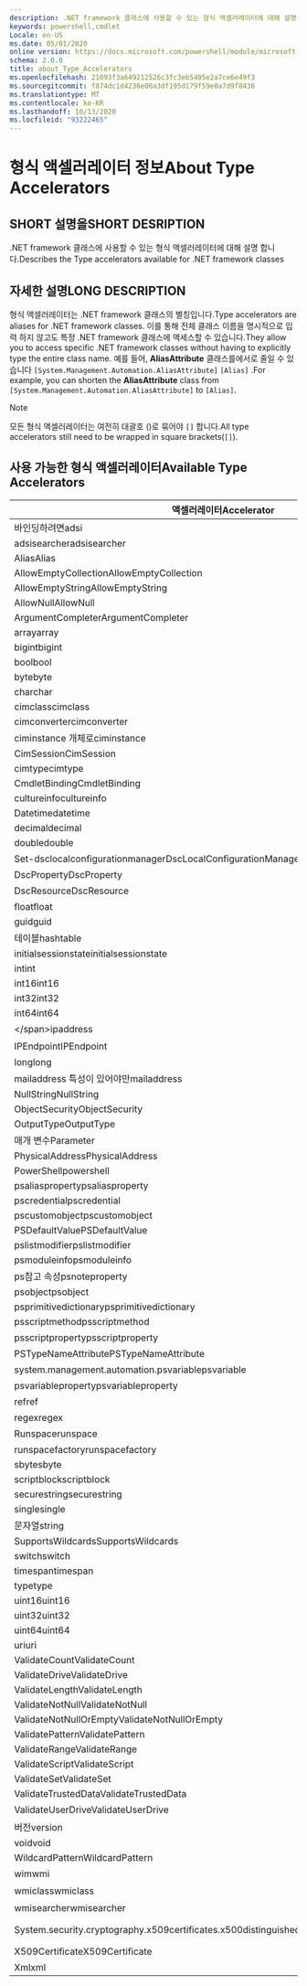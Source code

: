 ```yaml
---
description: .NET framework 클래스에 사용할 수 있는 형식 액셀러레이터에 대해 설명 합니다.
keywords: powershell,cmdlet
Locale: en-US
ms.date: 05/01/2020
online version: https://docs.microsoft.com/powershell/module/microsoft.powershell.core/about/about_type_accelerators?view=powershell-5.1&WT.mc_id=ps-gethelp
schema: 2.0.0
title: about_Type_Accelerators
ms.openlocfilehash: 21093f3a649212526c3fc3eb5405e2a7ce6e49f3
ms.sourcegitcommit: f874dc1d4236e06a3df195d179f59e0a7d9f8436
ms.translationtype: MT
ms.contentlocale: ko-KR
ms.lasthandoff: 10/13/2020
ms.locfileid: "93222465"
---
```

# <a name="about-type-accelerators"></a><span data-ttu-id="bdf51-104">형식 액셀러레이터 정보</span><span class="sxs-lookup"><span data-stu-id="bdf51-104">About Type Accelerators</span></span>

## <a name="short-desription"></a><span data-ttu-id="bdf51-105">SHORT 설명을</span><span class="sxs-lookup"><span data-stu-id="bdf51-105">SHORT DESRIPTION</span></span>
<span data-ttu-id="bdf51-106">.NET framework 클래스에 사용할 수 있는 형식 액셀러레이터에 대해 설명 합니다.</span><span class="sxs-lookup"><span data-stu-id="bdf51-106">Describes the Type accelerators available for .NET framework classes</span></span>

## <a name="long-description"></a><span data-ttu-id="bdf51-107">자세한 설명</span><span class="sxs-lookup"><span data-stu-id="bdf51-107">LONG DESCRIPTION</span></span>

<span data-ttu-id="bdf51-108">형식 액셀러레이터는 .NET framework 클래스의 별칭입니다.</span><span class="sxs-lookup"><span data-stu-id="bdf51-108">Type accelerators are aliases for .NET framework classes.</span></span> <span data-ttu-id="bdf51-109">이를 통해 전체 클래스 이름을 명시적으로 입력 하지 않고도 특정 .NET framework 클래스에 액세스할 수 있습니다.</span><span class="sxs-lookup"><span data-stu-id="bdf51-109">They allow you to access specific .NET framework classes without having to explicitly type the entire class name.</span></span> <span data-ttu-id="bdf51-110">예를 들어, **AliasAttribute** 클래스를에서로 줄일 수 있습니다 `[System.Management.Automation.AliasAttribute]` `[Alias]` .</span><span class="sxs-lookup"><span data-stu-id="bdf51-110">For example, you can shorten the **AliasAttribute** class from `[System.Management.Automation.AliasAttribute]` to `[Alias]`.</span></span>

> [!NOTE]
> <span data-ttu-id="bdf51-111">모든 형식 액셀러레이터는 여전히 대괄호 ()로 묶어야 `[]` 합니다.</span><span class="sxs-lookup"><span data-stu-id="bdf51-111">All type accelerators still need to be wrapped in square brackets(`[]`).</span></span>

## <a name="available-type-accelerators"></a><span data-ttu-id="bdf51-112">사용 가능한 형식 액셀러레이터</span><span class="sxs-lookup"><span data-stu-id="bdf51-112">Available Type Accelerators</span></span>

|        <span data-ttu-id="bdf51-113">액셀러레이터</span><span class="sxs-lookup"><span data-stu-id="bdf51-113">Accelerator</span></span>          |                           <span data-ttu-id="bdf51-114">전체 클래스 이름</span><span class="sxs-lookup"><span data-stu-id="bdf51-114">Full Class Name</span></span>                           |
|---------------------------- | ------------------------------------------------------------------- |
|<span data-ttu-id="bdf51-115">바인딩하려면</span><span class="sxs-lookup"><span data-stu-id="bdf51-115">adsi</span></span>                         | <span data-ttu-id="bdf51-116">DirectoryServices</span><span class="sxs-lookup"><span data-stu-id="bdf51-116">System.DirectoryServices.DirectoryEntry</span></span>                             |
|<span data-ttu-id="bdf51-117">adsisearcher</span><span class="sxs-lookup"><span data-stu-id="bdf51-117">adsisearcher</span></span>                 | <span data-ttu-id="bdf51-118">DirectoryServices</span><span class="sxs-lookup"><span data-stu-id="bdf51-118">System.DirectoryServices.DirectorySearcher</span></span>                          |
|<span data-ttu-id="bdf51-119">Alias</span><span class="sxs-lookup"><span data-stu-id="bdf51-119">Alias</span></span>                        | <span data-ttu-id="bdf51-120">AliasAttribute.</span><span class="sxs-lookup"><span data-stu-id="bdf51-120">System.Management.Automation.AliasAttribute</span></span>                         |
|<span data-ttu-id="bdf51-121">AllowEmptyCollection</span><span class="sxs-lookup"><span data-stu-id="bdf51-121">AllowEmptyCollection</span></span>         | <span data-ttu-id="bdf51-122">AllowEmptyCollectionAttribute.</span><span class="sxs-lookup"><span data-stu-id="bdf51-122">System.Management.Automation.AllowEmptyCollectionAttribute</span></span>          |
|<span data-ttu-id="bdf51-123">AllowEmptyString</span><span class="sxs-lookup"><span data-stu-id="bdf51-123">AllowEmptyString</span></span>             | <span data-ttu-id="bdf51-124">AllowEmptyStringAttribute.</span><span class="sxs-lookup"><span data-stu-id="bdf51-124">System.Management.Automation.AllowEmptyStringAttribute</span></span>              |
|<span data-ttu-id="bdf51-125">AllowNull</span><span class="sxs-lookup"><span data-stu-id="bdf51-125">AllowNull</span></span>                    | <span data-ttu-id="bdf51-126">System.object. AllowNullAttribute</span><span class="sxs-lookup"><span data-stu-id="bdf51-126">System.Management.Automation.AllowNullAttribute</span></span>                     |
|<span data-ttu-id="bdf51-127">ArgumentCompleter</span><span class="sxs-lookup"><span data-stu-id="bdf51-127">ArgumentCompleter</span></span>            | <span data-ttu-id="bdf51-128">ArgumentCompleterAttribute.</span><span class="sxs-lookup"><span data-stu-id="bdf51-128">System.Management.Automation.ArgumentCompleterAttribute</span></span>             |
|<span data-ttu-id="bdf51-129">array</span><span class="sxs-lookup"><span data-stu-id="bdf51-129">array</span></span>                        | <span data-ttu-id="bdf51-130">System.Array</span><span class="sxs-lookup"><span data-stu-id="bdf51-130">System.Array</span></span>                                                        |
|<span data-ttu-id="bdf51-131">bigint</span><span class="sxs-lookup"><span data-stu-id="bdf51-131">bigint</span></span>                       | <span data-ttu-id="bdf51-132">BigInteger</span><span class="sxs-lookup"><span data-stu-id="bdf51-132">System.Numerics.BigInteger</span></span>                                          |
|<span data-ttu-id="bdf51-133">bool</span><span class="sxs-lookup"><span data-stu-id="bdf51-133">bool</span></span>                         | <span data-ttu-id="bdf51-134">System.Boolean</span><span class="sxs-lookup"><span data-stu-id="bdf51-134">System.Boolean</span></span>                                                      |
|<span data-ttu-id="bdf51-135">byte</span><span class="sxs-lookup"><span data-stu-id="bdf51-135">byte</span></span>                         | <span data-ttu-id="bdf51-136">System.Byte</span><span class="sxs-lookup"><span data-stu-id="bdf51-136">System.Byte</span></span>                                                         |
|<span data-ttu-id="bdf51-137">char</span><span class="sxs-lookup"><span data-stu-id="bdf51-137">char</span></span>                         | <span data-ttu-id="bdf51-138">System.Char</span><span class="sxs-lookup"><span data-stu-id="bdf51-138">System.Char</span></span>                                                         |
|<span data-ttu-id="bdf51-139">cimclass</span><span class="sxs-lookup"><span data-stu-id="bdf51-139">cimclass</span></span>                     | <span data-ttu-id="bdf51-140">CimClass.</span><span class="sxs-lookup"><span data-stu-id="bdf51-140">Microsoft.Management.Infrastructure.CimClass</span></span>                        |
|<span data-ttu-id="bdf51-141">cimconverter</span><span class="sxs-lookup"><span data-stu-id="bdf51-141">cimconverter</span></span>                 | <span data-ttu-id="bdf51-142">CimConverter.</span><span class="sxs-lookup"><span data-stu-id="bdf51-142">Microsoft.Management.Infrastructure.CimConverter</span></span>                    |
|<span data-ttu-id="bdf51-143">ciminstance 개체로</span><span class="sxs-lookup"><span data-stu-id="bdf51-143">ciminstance</span></span>                  | <span data-ttu-id="bdf51-144">Ciminstance 개체로.</span><span class="sxs-lookup"><span data-stu-id="bdf51-144">Microsoft.Management.Infrastructure.CimInstance</span></span>                     |
|<span data-ttu-id="bdf51-145">CimSession</span><span class="sxs-lookup"><span data-stu-id="bdf51-145">CimSession</span></span>                   | <span data-ttu-id="bdf51-146">Microsoft.Management.Infrastructure.CimSession</span><span class="sxs-lookup"><span data-stu-id="bdf51-146">Microsoft.Management.Infrastructure.CimSession</span></span>                      |
|<span data-ttu-id="bdf51-147">cimtype</span><span class="sxs-lookup"><span data-stu-id="bdf51-147">cimtype</span></span>                      | <span data-ttu-id="bdf51-148">CimType.</span><span class="sxs-lookup"><span data-stu-id="bdf51-148">Microsoft.Management.Infrastructure.CimType</span></span>                         |
|<span data-ttu-id="bdf51-149">CmdletBinding</span><span class="sxs-lookup"><span data-stu-id="bdf51-149">CmdletBinding</span></span>                | <span data-ttu-id="bdf51-150">System.web. CmdletBindingAttribute</span><span class="sxs-lookup"><span data-stu-id="bdf51-150">System.Management.Automation.CmdletBindingAttribute</span></span>                 |
|<span data-ttu-id="bdf51-151">cultureinfo</span><span class="sxs-lookup"><span data-stu-id="bdf51-151">cultureinfo</span></span>                  | <span data-ttu-id="bdf51-152">System.object. CultureInfo</span><span class="sxs-lookup"><span data-stu-id="bdf51-152">System.Globalization.CultureInfo</span></span>                                    |
|<span data-ttu-id="bdf51-153">Datetime</span><span class="sxs-lookup"><span data-stu-id="bdf51-153">datetime</span></span>                     | <span data-ttu-id="bdf51-154">System.DateTime</span><span class="sxs-lookup"><span data-stu-id="bdf51-154">System.DateTime</span></span>                                                     |
|<span data-ttu-id="bdf51-155">decimal</span><span class="sxs-lookup"><span data-stu-id="bdf51-155">decimal</span></span>                      | <span data-ttu-id="bdf51-156">System.Decimal</span><span class="sxs-lookup"><span data-stu-id="bdf51-156">System.Decimal</span></span>                                                      |
|<span data-ttu-id="bdf51-157">double</span><span class="sxs-lookup"><span data-stu-id="bdf51-157">double</span></span>                       | <span data-ttu-id="bdf51-158">System.Double</span><span class="sxs-lookup"><span data-stu-id="bdf51-158">System.Double</span></span>                                                       |
|<span data-ttu-id="bdf51-159">Set-dsclocalconfigurationmanager</span><span class="sxs-lookup"><span data-stu-id="bdf51-159">DscLocalConfigurationManager</span></span> | <span data-ttu-id="bdf51-160">System.object를 관리 합니다.</span><span class="sxs-lookup"><span data-stu-id="bdf51-160">System.Management.Automation.DscLocalConfigurationManagerAttribute</span></span>  |
|<span data-ttu-id="bdf51-161">DscProperty</span><span class="sxs-lookup"><span data-stu-id="bdf51-161">DscProperty</span></span>                  | <span data-ttu-id="bdf51-162">DscPropertyAttribute.</span><span class="sxs-lookup"><span data-stu-id="bdf51-162">System.Management.Automation.DscPropertyAttribute</span></span>                   |
|<span data-ttu-id="bdf51-163">DscResource</span><span class="sxs-lookup"><span data-stu-id="bdf51-163">DscResource</span></span>                  | <span data-ttu-id="bdf51-164">System.object입니다.</span><span class="sxs-lookup"><span data-stu-id="bdf51-164">System.Management.Automation.DscResourceAttribute</span></span>                   |
|<span data-ttu-id="bdf51-165">float</span><span class="sxs-lookup"><span data-stu-id="bdf51-165">float</span></span>                        | <span data-ttu-id="bdf51-166">System.Single</span><span class="sxs-lookup"><span data-stu-id="bdf51-166">System.Single</span></span>                                                       |
|<span data-ttu-id="bdf51-167">guid</span><span class="sxs-lookup"><span data-stu-id="bdf51-167">guid</span></span>                         | <span data-ttu-id="bdf51-168">System.Guid</span><span class="sxs-lookup"><span data-stu-id="bdf51-168">System.Guid</span></span>                                                         |
|<span data-ttu-id="bdf51-169">테이블</span><span class="sxs-lookup"><span data-stu-id="bdf51-169">hashtable</span></span>                    | <span data-ttu-id="bdf51-170">System.Collections.Hashtable</span><span class="sxs-lookup"><span data-stu-id="bdf51-170">System.Collections.Hashtable</span></span>                                        |
|<span data-ttu-id="bdf51-171">initialsessionstate</span><span class="sxs-lookup"><span data-stu-id="bdf51-171">initialsessionstate</span></span>          | <span data-ttu-id="bdf51-172">System.Management.Automation.Runspaces.InitialSessionState</span><span class="sxs-lookup"><span data-stu-id="bdf51-172">System.Management.Automation.Runspaces.InitialSessionState</span></span>          |
|<span data-ttu-id="bdf51-173">int</span><span class="sxs-lookup"><span data-stu-id="bdf51-173">int</span></span>                          | <span data-ttu-id="bdf51-174">System.Int32</span><span class="sxs-lookup"><span data-stu-id="bdf51-174">System.Int32</span></span>                                                        |
|<span data-ttu-id="bdf51-175">int16</span><span class="sxs-lookup"><span data-stu-id="bdf51-175">int16</span></span>                        | <span data-ttu-id="bdf51-176">System.Int16</span><span class="sxs-lookup"><span data-stu-id="bdf51-176">System.Int16</span></span>                                                        |
|<span data-ttu-id="bdf51-177">int32</span><span class="sxs-lookup"><span data-stu-id="bdf51-177">int32</span></span>                        | <span data-ttu-id="bdf51-178">System.Int32</span><span class="sxs-lookup"><span data-stu-id="bdf51-178">System.Int32</span></span>                                                        |
|<span data-ttu-id="bdf51-179">int64</span><span class="sxs-lookup"><span data-stu-id="bdf51-179">int64</span></span>                        | <span data-ttu-id="bdf51-180">System.Int64</span><span class="sxs-lookup"><span data-stu-id="bdf51-180">System.Int64</span></span>                                                        |
|<span data-ttu-id="bdf51-181">\</span><span class="sxs-lookup"><span data-stu-id="bdf51-181">ipaddress</span></span>                    | <span data-ttu-id="bdf51-182">시스템 .Net. IPAddress</span><span class="sxs-lookup"><span data-stu-id="bdf51-182">System.Net.IPAddress</span></span>                                                |
|<span data-ttu-id="bdf51-183">IPEndpoint</span><span class="sxs-lookup"><span data-stu-id="bdf51-183">IPEndpoint</span></span>                   | <span data-ttu-id="bdf51-184">시스템 .Net. IPEndPoint</span><span class="sxs-lookup"><span data-stu-id="bdf51-184">System.Net.IPEndPoint</span></span>                                               |
|<span data-ttu-id="bdf51-185">long</span><span class="sxs-lookup"><span data-stu-id="bdf51-185">long</span></span>                         | <span data-ttu-id="bdf51-186">System.Int64</span><span class="sxs-lookup"><span data-stu-id="bdf51-186">System.Int64</span></span>                                                        |
|<span data-ttu-id="bdf51-187">mailaddress 특성이 있어야만</span><span class="sxs-lookup"><span data-stu-id="bdf51-187">mailaddress</span></span>                  | <span data-ttu-id="bdf51-188">시스템 .Net. 메일 주소</span><span class="sxs-lookup"><span data-stu-id="bdf51-188">System.Net.Mail.MailAddress</span></span>                                         |
|<span data-ttu-id="bdf51-189">NullString</span><span class="sxs-lookup"><span data-stu-id="bdf51-189">NullString</span></span>                   | <span data-ttu-id="bdf51-190">System.object. NullString</span><span class="sxs-lookup"><span data-stu-id="bdf51-190">System.Management.Automation.Language.NullString</span></span>                    |
|<span data-ttu-id="bdf51-191">ObjectSecurity</span><span class="sxs-lookup"><span data-stu-id="bdf51-191">ObjectSecurity</span></span>               | <span data-ttu-id="bdf51-192">Accesscontrol-namespace. ObjectSecurity</span><span class="sxs-lookup"><span data-stu-id="bdf51-192">System.Security.AccessControl.ObjectSecurity</span></span>                        |
|<span data-ttu-id="bdf51-193">OutputType</span><span class="sxs-lookup"><span data-stu-id="bdf51-193">OutputType</span></span>                   | <span data-ttu-id="bdf51-194">OutputTypeAttribute.</span><span class="sxs-lookup"><span data-stu-id="bdf51-194">System.Management.Automation.OutputTypeAttribute</span></span>                    |
|<span data-ttu-id="bdf51-195">매개 변수</span><span class="sxs-lookup"><span data-stu-id="bdf51-195">Parameter</span></span>                    | <span data-ttu-id="bdf51-196">System.object. ParameterAttribute</span><span class="sxs-lookup"><span data-stu-id="bdf51-196">System.Management.Automation.ParameterAttribute</span></span>                     |
|<span data-ttu-id="bdf51-197">PhysicalAddress</span><span class="sxs-lookup"><span data-stu-id="bdf51-197">PhysicalAddress</span></span>              | <span data-ttu-id="bdf51-198">System.net.networkinformation. PhysicalAddress</span><span class="sxs-lookup"><span data-stu-id="bdf51-198">System.Net.NetworkInformation.PhysicalAddress</span></span>                       |
|<span data-ttu-id="bdf51-199">PowerShell</span><span class="sxs-lookup"><span data-stu-id="bdf51-199">powershell</span></span>                   | <span data-ttu-id="bdf51-200">System.object. PowerShell</span><span class="sxs-lookup"><span data-stu-id="bdf51-200">System.Management.Automation.PowerShell</span></span>                             |
|<span data-ttu-id="bdf51-201">psaliasproperty</span><span class="sxs-lookup"><span data-stu-id="bdf51-201">psaliasproperty</span></span>              | <span data-ttu-id="bdf51-202">PSAliasProperty.</span><span class="sxs-lookup"><span data-stu-id="bdf51-202">System.Management.Automation.PSAliasProperty</span></span>                        |
|<span data-ttu-id="bdf51-203">pscredential</span><span class="sxs-lookup"><span data-stu-id="bdf51-203">pscredential</span></span>                 | <span data-ttu-id="bdf51-204">System.object. PSCredential</span><span class="sxs-lookup"><span data-stu-id="bdf51-204">System.Management.Automation.PSCredential</span></span>                           |
|<span data-ttu-id="bdf51-205">pscustomobject</span><span class="sxs-lookup"><span data-stu-id="bdf51-205">pscustomobject</span></span>               | <span data-ttu-id="bdf51-206">System.web. PSObject</span><span class="sxs-lookup"><span data-stu-id="bdf51-206">System.Management.Automation.PSObject</span></span>                               |
|<span data-ttu-id="bdf51-207">PSDefaultValue</span><span class="sxs-lookup"><span data-stu-id="bdf51-207">PSDefaultValue</span></span>               | <span data-ttu-id="bdf51-208">System.Management.Automation.PSDefaultValueAttribute</span><span class="sxs-lookup"><span data-stu-id="bdf51-208">System.Management.Automation.PSDefaultValueAttribute</span></span>                |
|<span data-ttu-id="bdf51-209">pslistmodifier</span><span class="sxs-lookup"><span data-stu-id="bdf51-209">pslistmodifier</span></span>               | <span data-ttu-id="bdf51-210">System.object. .Iiilistmodifier</span><span class="sxs-lookup"><span data-stu-id="bdf51-210">System.Management.Automation.PSListModifier</span></span>                         |
|<span data-ttu-id="bdf51-211">psmoduleinfo</span><span class="sxs-lookup"><span data-stu-id="bdf51-211">psmoduleinfo</span></span>                 | <span data-ttu-id="bdf51-212">System.object..</span><span class="sxs-lookup"><span data-stu-id="bdf51-212">System.Management.Automation.PSModuleInfo</span></span>                           |
|<span data-ttu-id="bdf51-213">ps참고 속성</span><span class="sxs-lookup"><span data-stu-id="bdf51-213">psnoteproperty</span></span>               | <span data-ttu-id="bdf51-214">System.object 속성입니다.</span><span class="sxs-lookup"><span data-stu-id="bdf51-214">System.Management.Automation.PSNoteProperty</span></span>                         |
|<span data-ttu-id="bdf51-215">psobject</span><span class="sxs-lookup"><span data-stu-id="bdf51-215">psobject</span></span>                     | <span data-ttu-id="bdf51-216">System.web. PSObject</span><span class="sxs-lookup"><span data-stu-id="bdf51-216">System.Management.Automation.PSObject</span></span>                               |
|<span data-ttu-id="bdf51-217">psprimitivedictionary</span><span class="sxs-lookup"><span data-stu-id="bdf51-217">psprimitivedictionary</span></span>        | <span data-ttu-id="bdf51-218">PSPrimitiveDictionary.</span><span class="sxs-lookup"><span data-stu-id="bdf51-218">System.Management.Automation.PSPrimitiveDictionary</span></span>                  |
|<span data-ttu-id="bdf51-219">psscriptmethod</span><span class="sxs-lookup"><span data-stu-id="bdf51-219">psscriptmethod</span></span>               | <span data-ttu-id="bdf51-220">PSScriptMethod.</span><span class="sxs-lookup"><span data-stu-id="bdf51-220">System.Management.Automation.PSScriptMethod</span></span>                         |
|<span data-ttu-id="bdf51-221">psscriptproperty</span><span class="sxs-lookup"><span data-stu-id="bdf51-221">psscriptproperty</span></span>             | <span data-ttu-id="bdf51-222">System.web. n a m a 속성</span><span class="sxs-lookup"><span data-stu-id="bdf51-222">System.Management.Automation.PSScriptProperty</span></span>                       |
|<span data-ttu-id="bdf51-223">PSTypeNameAttribute</span><span class="sxs-lookup"><span data-stu-id="bdf51-223">PSTypeNameAttribute</span></span>          | <span data-ttu-id="bdf51-224">PSTypeNameAttribute.</span><span class="sxs-lookup"><span data-stu-id="bdf51-224">System.Management.Automation.PSTypeNameAttribute</span></span>                    |
|<span data-ttu-id="bdf51-225">system.management.automation.psvariable</span><span class="sxs-lookup"><span data-stu-id="bdf51-225">psvariable</span></span>                   | <span data-ttu-id="bdf51-226">System.object입니다.</span><span class="sxs-lookup"><span data-stu-id="bdf51-226">System.Management.Automation.PSVariable</span></span>                             |
|<span data-ttu-id="bdf51-227">psvariableproperty</span><span class="sxs-lookup"><span data-stu-id="bdf51-227">psvariableproperty</span></span>           | <span data-ttu-id="bdf51-228">PSVariableProperty.</span><span class="sxs-lookup"><span data-stu-id="bdf51-228">System.Management.Automation.PSVariableProperty</span></span>                     |
|<span data-ttu-id="bdf51-229">ref</span><span class="sxs-lookup"><span data-stu-id="bdf51-229">ref</span></span>                          | <span data-ttu-id="bdf51-230">System.object를 참조 하십시오.</span><span class="sxs-lookup"><span data-stu-id="bdf51-230">System.Management.Automation.PSReference</span></span>                            |
|<span data-ttu-id="bdf51-231">regex</span><span class="sxs-lookup"><span data-stu-id="bdf51-231">regex</span></span>                        | <span data-ttu-id="bdf51-232">System.Text.RegularExpressions.Regex</span><span class="sxs-lookup"><span data-stu-id="bdf51-232">System.Text.RegularExpressions.Regex</span></span>                                |
|<span data-ttu-id="bdf51-233">Runspace</span><span class="sxs-lookup"><span data-stu-id="bdf51-233">runspace</span></span>                     | <span data-ttu-id="bdf51-234">Runspace입니다.</span><span class="sxs-lookup"><span data-stu-id="bdf51-234">System.Management.Automation.Runspaces.Runspace</span></span>                     |
|<span data-ttu-id="bdf51-235">runspacefactory</span><span class="sxs-lookup"><span data-stu-id="bdf51-235">runspacefactory</span></span>              | <span data-ttu-id="bdf51-236">Runspace. RunspaceFactory</span><span class="sxs-lookup"><span data-stu-id="bdf51-236">System.Management.Automation.Runspaces.RunspaceFactory</span></span>              |
|<span data-ttu-id="bdf51-237">sbyte</span><span class="sxs-lookup"><span data-stu-id="bdf51-237">sbyte</span></span>                        | <span data-ttu-id="bdf51-238">System.SByte</span><span class="sxs-lookup"><span data-stu-id="bdf51-238">System.SByte</span></span>                                                        |
|<span data-ttu-id="bdf51-239">scriptblock</span><span class="sxs-lookup"><span data-stu-id="bdf51-239">scriptblock</span></span>                  | <span data-ttu-id="bdf51-240">System.object.</span><span class="sxs-lookup"><span data-stu-id="bdf51-240">System.Management.Automation.ScriptBlock</span></span>                            |
|<span data-ttu-id="bdf51-241">securestring</span><span class="sxs-lookup"><span data-stu-id="bdf51-241">securestring</span></span>                 | <span data-ttu-id="bdf51-242">System.Security.SecureString</span><span class="sxs-lookup"><span data-stu-id="bdf51-242">System.Security.SecureString</span></span>                                        |
|<span data-ttu-id="bdf51-243">single</span><span class="sxs-lookup"><span data-stu-id="bdf51-243">single</span></span>                       | <span data-ttu-id="bdf51-244">System.Single</span><span class="sxs-lookup"><span data-stu-id="bdf51-244">System.Single</span></span>                                                       |
|<span data-ttu-id="bdf51-245">문자열</span><span class="sxs-lookup"><span data-stu-id="bdf51-245">string</span></span>                       | <span data-ttu-id="bdf51-246">System.String</span><span class="sxs-lookup"><span data-stu-id="bdf51-246">System.String</span></span>                                                       |
|<span data-ttu-id="bdf51-247">SupportsWildcards</span><span class="sxs-lookup"><span data-stu-id="bdf51-247">SupportsWildcards</span></span>            | <span data-ttu-id="bdf51-248">SupportsWildcardsAttribute.</span><span class="sxs-lookup"><span data-stu-id="bdf51-248">System.Management.Automation.SupportsWildcardsAttribute</span></span>             |
|<span data-ttu-id="bdf51-249">switch</span><span class="sxs-lookup"><span data-stu-id="bdf51-249">switch</span></span>                       | <span data-ttu-id="bdf51-250">System.Management.Automation.SwitchParameter</span><span class="sxs-lookup"><span data-stu-id="bdf51-250">System.Management.Automation.SwitchParameter</span></span>                        |
|<span data-ttu-id="bdf51-251">timespan</span><span class="sxs-lookup"><span data-stu-id="bdf51-251">timespan</span></span>                     | <span data-ttu-id="bdf51-252">System.TimeSpan</span><span class="sxs-lookup"><span data-stu-id="bdf51-252">System.TimeSpan</span></span>                                                     |
|<span data-ttu-id="bdf51-253">type</span><span class="sxs-lookup"><span data-stu-id="bdf51-253">type</span></span>                         | <span data-ttu-id="bdf51-254">System.Type</span><span class="sxs-lookup"><span data-stu-id="bdf51-254">System.Type</span></span>                                                         |
|<span data-ttu-id="bdf51-255">uint16</span><span class="sxs-lookup"><span data-stu-id="bdf51-255">uint16</span></span>                       | <span data-ttu-id="bdf51-256">System.UInt16</span><span class="sxs-lookup"><span data-stu-id="bdf51-256">System.UInt16</span></span>                                                       |
|<span data-ttu-id="bdf51-257">uint32</span><span class="sxs-lookup"><span data-stu-id="bdf51-257">uint32</span></span>                       | <span data-ttu-id="bdf51-258">System.UInt32</span><span class="sxs-lookup"><span data-stu-id="bdf51-258">System.UInt32</span></span>                                                       |
|<span data-ttu-id="bdf51-259">uint64</span><span class="sxs-lookup"><span data-stu-id="bdf51-259">uint64</span></span>                       | <span data-ttu-id="bdf51-260">System.UInt64</span><span class="sxs-lookup"><span data-stu-id="bdf51-260">System.UInt64</span></span>                                                       |
|<span data-ttu-id="bdf51-261">uri</span><span class="sxs-lookup"><span data-stu-id="bdf51-261">uri</span></span>                          | <span data-ttu-id="bdf51-262">System.Uri</span><span class="sxs-lookup"><span data-stu-id="bdf51-262">System.Uri</span></span>                                                          |
|<span data-ttu-id="bdf51-263">ValidateCount</span><span class="sxs-lookup"><span data-stu-id="bdf51-263">ValidateCount</span></span>                | <span data-ttu-id="bdf51-264">ValidateCountAttribute.</span><span class="sxs-lookup"><span data-stu-id="bdf51-264">System.Management.Automation.ValidateCountAttribute</span></span>                 |
|<span data-ttu-id="bdf51-265">ValidateDrive</span><span class="sxs-lookup"><span data-stu-id="bdf51-265">ValidateDrive</span></span>                | <span data-ttu-id="bdf51-266">System.object. ValidateDriveAttribute</span><span class="sxs-lookup"><span data-stu-id="bdf51-266">System.Management.Automation.ValidateDriveAttribute</span></span>                 |
|<span data-ttu-id="bdf51-267">ValidateLength</span><span class="sxs-lookup"><span data-stu-id="bdf51-267">ValidateLength</span></span>               | <span data-ttu-id="bdf51-268">ValidateLengthAttribute.</span><span class="sxs-lookup"><span data-stu-id="bdf51-268">System.Management.Automation.ValidateLengthAttribute</span></span>                |
|<span data-ttu-id="bdf51-269">ValidateNotNull</span><span class="sxs-lookup"><span data-stu-id="bdf51-269">ValidateNotNull</span></span>              | <span data-ttu-id="bdf51-270">ValidateNotNullAttribute.</span><span class="sxs-lookup"><span data-stu-id="bdf51-270">System.Management.Automation.ValidateNotNullAttribute</span></span>               |
|<span data-ttu-id="bdf51-271">ValidateNotNullOrEmpty</span><span class="sxs-lookup"><span data-stu-id="bdf51-271">ValidateNotNullOrEmpty</span></span>       | <span data-ttu-id="bdf51-272">ValidateNotNullOrEmptyAttribute.</span><span class="sxs-lookup"><span data-stu-id="bdf51-272">System.Management.Automation.ValidateNotNullOrEmptyAttribute</span></span>        |
|<span data-ttu-id="bdf51-273">ValidatePattern</span><span class="sxs-lookup"><span data-stu-id="bdf51-273">ValidatePattern</span></span>              | <span data-ttu-id="bdf51-274">ValidatePatternAttribute.</span><span class="sxs-lookup"><span data-stu-id="bdf51-274">System.Management.Automation.ValidatePatternAttribute</span></span>               |
|<span data-ttu-id="bdf51-275">ValidateRange</span><span class="sxs-lookup"><span data-stu-id="bdf51-275">ValidateRange</span></span>                | <span data-ttu-id="bdf51-276">ValidateRangeAttribute.</span><span class="sxs-lookup"><span data-stu-id="bdf51-276">System.Management.Automation.ValidateRangeAttribute</span></span>                 |
|<span data-ttu-id="bdf51-277">ValidateScript</span><span class="sxs-lookup"><span data-stu-id="bdf51-277">ValidateScript</span></span>               | <span data-ttu-id="bdf51-278">ValidateScriptAttribute.</span><span class="sxs-lookup"><span data-stu-id="bdf51-278">System.Management.Automation.ValidateScriptAttribute</span></span>                |
|<span data-ttu-id="bdf51-279">ValidateSet</span><span class="sxs-lookup"><span data-stu-id="bdf51-279">ValidateSet</span></span>                  | <span data-ttu-id="bdf51-280">ValidateSetAttribute.</span><span class="sxs-lookup"><span data-stu-id="bdf51-280">System.Management.Automation.ValidateSetAttribute</span></span>                   |
|<span data-ttu-id="bdf51-281">ValidateTrustedData</span><span class="sxs-lookup"><span data-stu-id="bdf51-281">ValidateTrustedData</span></span>          | <span data-ttu-id="bdf51-282">ValidateTrustedDataAttribute.</span><span class="sxs-lookup"><span data-stu-id="bdf51-282">System.Management.Automation.ValidateTrustedDataAttribute</span></span>           |
|<span data-ttu-id="bdf51-283">ValidateUserDrive</span><span class="sxs-lookup"><span data-stu-id="bdf51-283">ValidateUserDrive</span></span>            | <span data-ttu-id="bdf51-284">System.web. Validateuser드라이브 특성</span><span class="sxs-lookup"><span data-stu-id="bdf51-284">System.Management.Automation.ValidateUserDriveAttribute</span></span>             |
|<span data-ttu-id="bdf51-285">버전</span><span class="sxs-lookup"><span data-stu-id="bdf51-285">version</span></span>                      | <span data-ttu-id="bdf51-286">System.Version</span><span class="sxs-lookup"><span data-stu-id="bdf51-286">System.Version</span></span>                                                      |
|<span data-ttu-id="bdf51-287">void</span><span class="sxs-lookup"><span data-stu-id="bdf51-287">void</span></span>                         | <span data-ttu-id="bdf51-288">System.Void</span><span class="sxs-lookup"><span data-stu-id="bdf51-288">System.Void</span></span>                                                         |
|<span data-ttu-id="bdf51-289">WildcardPattern</span><span class="sxs-lookup"><span data-stu-id="bdf51-289">WildcardPattern</span></span>              | <span data-ttu-id="bdf51-290">WildcardPattern.</span><span class="sxs-lookup"><span data-stu-id="bdf51-290">System.Management.Automation.WildcardPattern</span></span>                        |
|<span data-ttu-id="bdf51-291">wim</span><span class="sxs-lookup"><span data-stu-id="bdf51-291">wmi</span></span>                          | <span data-ttu-id="bdf51-292">System.object 개체</span><span class="sxs-lookup"><span data-stu-id="bdf51-292">System.Management.ManagementObject</span></span>                                  |
|<span data-ttu-id="bdf51-293">wmiclass</span><span class="sxs-lookup"><span data-stu-id="bdf51-293">wmiclass</span></span>                     | <span data-ttu-id="bdf51-294">System.object 클래스</span><span class="sxs-lookup"><span data-stu-id="bdf51-294">System.Management.ManagementClass</span></span>                                   |
|<span data-ttu-id="bdf51-295">wmisearcher</span><span class="sxs-lookup"><span data-stu-id="bdf51-295">wmisearcher</span></span>                  | <span data-ttu-id="bdf51-296">시스템 관리. ManagementObjectSearcher</span><span class="sxs-lookup"><span data-stu-id="bdf51-296">System.Management.ManagementObjectSearcher</span></span>                          |
|<span data-ttu-id="bdf51-297">System.security.cryptography.x509certificates.x500distinguishedname</span><span class="sxs-lookup"><span data-stu-id="bdf51-297">X500DistinguishedName</span></span>        | <span data-ttu-id="bdf51-298">System.security.cryptography.x509certificates.x509certificate2. System.security.cryptography.x509certificates.x500distinguishedname</span><span class="sxs-lookup"><span data-stu-id="bdf51-298">System.Security.Cryptography.X509Certificates.X500DistinguishedName</span></span> |
|<span data-ttu-id="bdf51-299">X509Certificate</span><span class="sxs-lookup"><span data-stu-id="bdf51-299">X509Certificate</span></span>              | <span data-ttu-id="bdf51-300">System.security.cryptography.x509certificates.x509certificate2입니다.</span><span class="sxs-lookup"><span data-stu-id="bdf51-300">System.Security.Cryptography.X509Certificates.X509Certificate</span></span>       |
|<span data-ttu-id="bdf51-301">Xml</span><span class="sxs-lookup"><span data-stu-id="bdf51-301">xml</span></span>                          | <span data-ttu-id="bdf51-302">System.Xml.XmlDocument</span><span class="sxs-lookup"><span data-stu-id="bdf51-302">System.Xml.XmlDocument</span></span>                                              |
